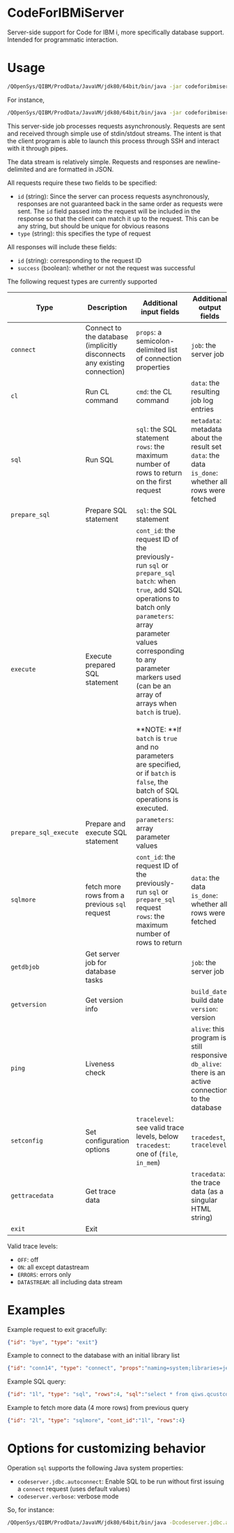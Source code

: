 # CodeForIBMiServer
Server-side support for Code for IBM i, more specifically database support.
Intended for programmatic interaction.

# Usage
```bash
/QOpenSys/QIBM/ProdData/JavaVM/jdk80/64bit/bin/java -jar codeforibmiserver.jar 
```
For instance, 
```bash
/QOpenSys/QIBM/ProdData/JavaVM/jdk80/64bit/bin/java -jar codeforibmiserver.jar
```

This server-side job processes requests asynchronously. Requests are sent and received
through simple use of stdin/stdout streams. The intent is that the client program
is able to launch this process through SSH and interact with it through pipes. 

The data stream is relatively simple. Requests and responses are newline-delimited and
are formatted in JSON. 

All requests require these two fields to be specified:
- `id` (string): Since the server can process requests asynchronously, responses are not
   guaranteed back in the same order as requests were sent. The `id` field passed into
   the request will be included in the response so that the client can match it up
   to the request. This can be any string, but should be unique for obvious reasons
- `type` (string): this specifies the type of request

All responses will include these fields:
- `id` (string): corresponding to the request ID
- `success` (boolean): whether or not the request was successful


The following request types are currently supported

| Type          | Description   | Additional input fields  | Additional output fields  |
| ------------- | ------------- | ------------- | -------------  |
| `connect`     | Connect to the database (implicitly disconnects any existing connection) | `props`: a semicolon-delimited list of connection properties | `job`: the server job | 
| `cl`          | Run CL command  | `cmd`: the CL command | `data`: the resulting job log entries | 
| `sql`         | Run SQL  | `sql`: the SQL statement <br/> `rows`: the maximum number of rows to return on the first request | `metadata`: metadata about the result set <br/> `data`: the data <br/> `is_done`: whether all rows were fetched | 
| `prepare_sql`         | Prepare SQL statement  | `sql`: the SQL statement | 
| `execute`         | Execute prepared SQL statement  | `cont_id`: the request ID of the previously-run `sql` or `prepare_sql` <br /> `batch`: when `true`, add SQL operations to batch only <br /> `parameters`: array parameter values corresponding to any parameter markers used (can be an array of arrays when `batch` is true). <br /><br />**NOTE: **If `batch` is `true` and no parameters are specified, or if `batch` is `false`, the batch of SQL operations is executed. | 
| `prepare_sql_execute`         | Prepare and execute SQL statement  | `parameters`: array parameter values | 
| `sqlmore`     | fetch more rows from a previous `sql` request  | `cont_id`: the request ID of the previously-run `sql` or `prepare_sql` request <br/> `rows`: the maximum number of rows to return | `data`: the data <br/> `is_done`: whether all rows were fetched | 
| `getdbjob`     | Get server job for database tasks  |  | `job`: the server job | 
| `getversion`   | Get version info  |  | `build_date`: build date <br/> `version`: version | 
| `ping`         | Liveness check |  | `alive`: this program is still responsive <br/> `db_alive`: there is an active connection to the database |
| `setconfig`    | Set configuration options | `tracelevel`: see valid trace levels, below <br/> `tracedest`: one of (`file`, `in_mem`) | `tracedest`, `tracelevel` | 
| `gettracedata` | Get trace data |  | `tracedata`: the trace data (as a singular HTML string) |
| `exit      `   | Exit  |  |  | 

Valid trace levels:
- `OFF`: off
- `ON`: all except datastream
- `ERRORS`: errors only
- `DATASTREAM`: all including data stream

# Examples

Example request to exit gracefully:
```json
{"id": "bye", "type": "exit"}
```

Example to connect to the database with an initial library list
```json
{"id": "conn14", "type": "connect", "props":"naming=system;libraries=jesseg,qiws"}
```

Example SQL query:
```json
{"id": "1l", "type": "sql", "rows":4, "sql":"select * from qiws.qcustcddt"}
```

Example to fetch more data (4 more rows) from previous query
```json
{"id": "2l", "type": "sqlmore", "cont_id":"1l", "rows":4}
```


# Options for customizing behavior

Operation `sql` supports the following Java system properties:
- `codeserver.jdbc.autoconnect`: Enable SQL to be run without first issuing a `connect` request (uses default values)
- `codeserver.verbose`: verbose mode

So, for instance:

```bash
/QOpenSys/QIBM/ProdData/JavaVM/jdk80/64bit/bin/java -Dcodeserver.jdbc.autoconnect=true -jar codeforibmiserver.jar
```
